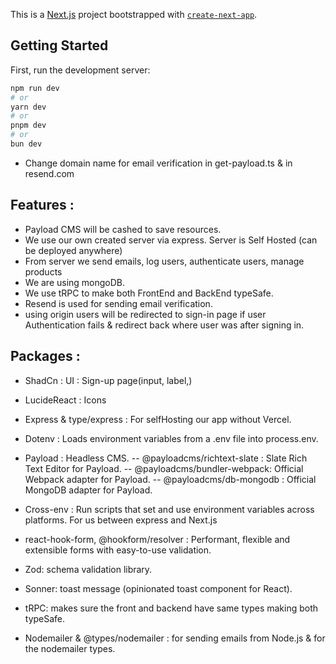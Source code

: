 This is a [Next.js](https://nextjs.org/) project bootstrapped with [`create-next-app`](https://github.com/vercel/next.js/tree/canary/packages/create-next-app).

## Getting Started

First, run the development server:

```bash
npm run dev
# or
yarn dev
# or
pnpm dev
# or
bun dev
```
- Change domain name for email verification in get-payload.ts & in resend.com

## Features :

- Payload CMS will be cashed to save resources.
- We use our own created server via express. Server is Self Hosted (can be deployed anywhere)
- From server we send emails, log users, authenticate users, manage products
- We are using mongoDB.
- We use tRPC to make both FrontEnd and BackEnd typeSafe.
- Resend is used for sending email verification.
- using origin users will be redirected to sign-in page if user Authentication fails & redirect back where user was after signing in.


## Packages :

- ShadCn : UI : Sign-up page(input, label,)

- LucideReact : Icons

- Express & type/express : For selfHosting our app without Vercel.

- Dotenv : Loads environment variables from a .env file into process.env.

- Payload : Headless CMS.
-- @payloadcms/richtext-slate : Slate Rich Text Editor for Payload.
-- @payloadcms/bundler-webpack: Official Webpack adapter for Payload.
-- @payloadcms/db-mongodb : Official MongoDB adapter for Payload.

- Cross-env : Run scripts that set and use environment variables across platforms. For us between express and Next.js

- react-hook-form, @hookform/resolver : Performant, flexible and extensible forms with easy-to-use validation.
- Zod: schema validation library.
- Sonner: toast message (opinionated toast component for React).

- tRPC: makes sure the front and backend have same types making both typeSafe.

- Nodemailer & @types/nodemailer : for sending emails from Node.js & for the nodemailer types.
